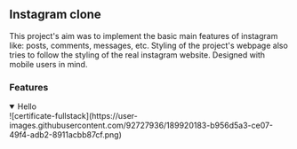 ## Instagram clone

This project's aim was to implement the basic main features of instagram like: posts, comments, messages, etc. Styling of the project's webpage also tries to follow the styling of the real instagram website. Designed with mobile users in mind.

### Features
<details open>
  <summary>Hello</summary>
  ![certificate-fullstack](https://user-images.githubusercontent.com/92727936/189920183-b956d5a3-ce07-49f4-adb2-8911acbb87cf.png)
</details>

